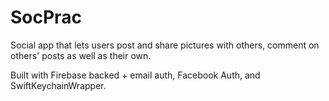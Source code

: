 # SocPrac

Social app that lets users post and share pictures with others, comment on others' posts as well as their own.

Built with Firebase backed + email auth, Facebook Auth, and SwiftKeychainWrapper.
